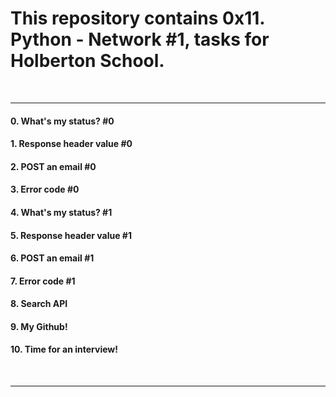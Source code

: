 <h1>This repository contains 0x11. Python - Network #1, tasks for Holberton School.</h1>
<br>
<hr>
<h4>0. What's my status? #0</h4>
<h4>1. Response header value #0</h4>
<h4>2. POST an email #0</h4>
<h4>3. Error code #0</h4>
<h4>4. What's my status? #1</h4>
<h4>5. Response header value #1</h4>
<h4>6. POST an email #1</h4>
<h4>7. Error code #1</h4>
<h4>8. Search API</h4>
<h4>9. My Github!</h4>
<h4>10. Time for an interview!</h4>
<br>
<hr>